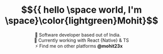  
 
# $${{ hello \space world, I'm \space}\color{lightgreen}Mohit}$$

<p align="center">
🔭 Software developer based out of India.&nbsp;&nbsp;&nbsp;&nbsp;&nbsp;&nbsp;<br>
🌱 Currently working with React {Native} & TS<br>
⚡ Find me on other platforms <b>@mohit23x &nbsp;&nbsp;&nbsp;&nbsp;</b>
</p>
<!--
**mohit23x/mohit23x** is a ✨ _special_ ✨ repository because its `README.md` (this file) appears on your GitHub profile.

Here are some ideas to get you started:

- 🔭 I’m currently working on ...
- 🌱 I’m currently learning ...
- 👯 I’m looking to collaborate on ...
- 🤔 I’m looking for help with ...
- 💬 Ask me about ...
- 📫 How to reach me: ...
- 😄 Pronouns: ...
- ⚡ Fun fact: ...
-->
